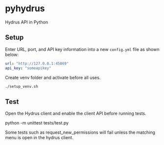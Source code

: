 # pyhydrus
Hydrus API in Python

## Setup

Enter URL, port, and API key information into a new `config.yml` file as shown below:

```yml
url: "http://127.0.0.1:45869"
api_key: "someapikey"
```

Create venv folder and activate before all uses.

```sh
./setup_venv.sh
```
## Test

Open the Hydrus client and enable the client API before running tests.

python -m unittest tests/test.py

Some tests such as request_new_permissions will fail unless the matching menu is open in the hydrus client.
